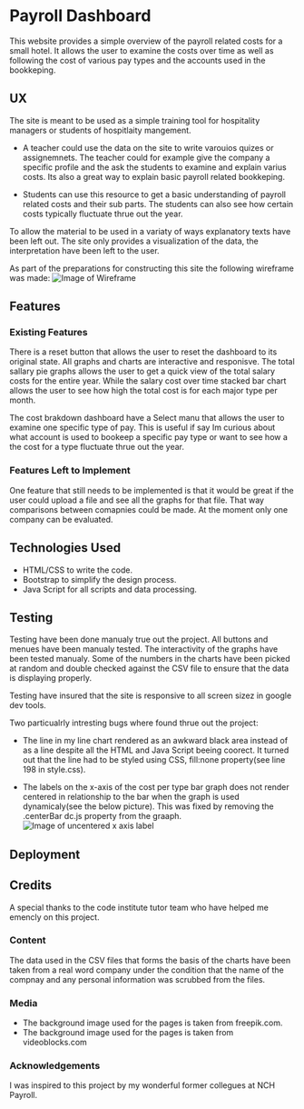 # Payroll Dashboard
This website provides a simple overview of the payroll related costs for a small hotel. It allows the user to
examine the costs over time as well as following the cost of various pay types and the accounts used in the bookkeping.

## UX
The site is meant to be used as a simple training tool for hospitality managers or students of hospitlaity mangement.

- A teacher could use the data on the site to write varouios quizes or assignemnets. The teacher could for example give the company
a specific profile and the ask the students to examine and explain varius costs. Its also a great way to explain basic
payroll related bookkeping.

- Students can use this resource to get a basic understanding of payroll related costs and their sub parts. The students
can also see how certain costs typically fluctuate thrue out the year.

To allow the material to be used in a variaty of ways explanatory texts have been left out. The site only provides
a visualization of the data, the interpretation have been left to the user.

As part of the preparations for constructing this site the following wireframe was made:
![Image of Wireframe](https://raw.githubusercontent.com/danfiliphoff/Milestoneproject-2/master/static/pictures/readme/wireframe_milestone2.PNG)

## Features
### Existing Features
There is a reset button that allows the user to reset the dashboard to its original state.
All graphs and charts are interactive and responisve. The total sallary pie graphs allows the user to get a quick view of the total
salary costs for the entire year. While the salary cost over time stacked bar chart allows the user to see how high the total cost is for each major type per month.

The cost brakdown dashboard have a Select manu that allows the user to examine one specific type of pay. This is useful if say Im curious about
what account is used to bookeep a specific pay type or want to see how a the cost for a type fluctuate thrue out the year.

### Features Left to Implement
One feature that still needs to be implemented is that it would be great if the user could upload a file and see all the graphs
for that file. That way comparisons between comapnies could be made. At the moment only one company can be evaluated.

## Technologies Used
- HTML/CSS to write the code.
- Bootstrap to simplify the design process.
- Java Script for all scripts and data processing.

## Testing
Testing have been done manualy true out the project. All buttons and menues have been manualy tested.
The interactivity of the graphs have been tested manualy. Some of the numbers in the charts have been picked at random and double
checked against the CSV file to ensure that the data is displaying properly.

Testing have insured that the site is responsive to all screen sizez in google dev tools.

Two particualrly intresting bugs where found thrue out the project:
- The line in my line chart rendered as an awkward black area instead of as a line despite all the HTML and Java Script beeing coorect.
It turned out that the line had to be styled using CSS, fill:none property(see line 198 in style.css).

- The labels on the x-axis of the cost per type bar graph does not render centered in relationship to the bar when the graph is used dynamicaly(see the below picture).
This was fixed by removing the .centerBar dc.js property from the graaph.
![Image of uncentered x axis label](https://raw.githubusercontent.com/danfiliphoff/Milestoneproject-2/master/static/pictures/readme/uncentered_label.PNGhttps://raw.githubusercontent.com/danfiliphoff/Milestoneproject-2/master/static/pictures/readme/uncentered_label.PNG)


## Deployment









## Credits
A special thanks to the code institute tutor team who have helped me emencly on this project.

### Content
The data used in the CSV files that forms the basis of the charts have been taken from a real word company under the condition that the name
of the compnay and any personal information was scrubbed from the files.

### Media
- The background image used for the pages is taken from freepik.com.
- The background image used for the pages is taken from videoblocks.com

### Acknowledgements
I was inspired to this project by my wonderful former collegues at NCH Payroll.